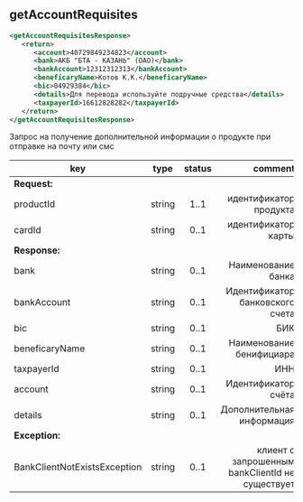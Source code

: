 ## getAccountRequisites

```xml
<getAccountRequisitesResponse>
   <return>
      <account>40729849234823</account>
      <bank>АКБ "БТА - КАЗАНЬ" (ОАО)</bank>
      <bankAccount>12312312313</bankAccount>
      <beneficaryName>Котов К.К.</beneficaryName>
      <bic>04929384</bic>
      <details>Для перевода используйте подручные средства</details>
      <taxpayerId>16612828282</taxpayerId>
   </return>
</getAccountRequisitesResponse>
```

Запрос на получение дополнительной информации о продукте при отправке на почту или смс

key | type | status | comment
--- | ---- | :----: | ---:
**Request:** | | |
productId | string | 1..1 | идентификатор продукта
cardId | string | 0..1 | идентификатор карты
**Response:** | | |
bank | string | 0..1 | Наименование банка
bankAccount | string | 0..1 | Идентификатор банковского счета
bic | string | 0..1 | БИК
beneficaryName | string | 0..1 | Наименование бенифициара
taxpayerId | string | 0..1 | ИНН
account | string | 0..1 | Идентификатор счёта
details | string | 0..1 | Дополнительная информация
**Exception:** | | |
BankClientNotExistsException | string | 0..1 | клиент с запрошенным bankClientId не существует

